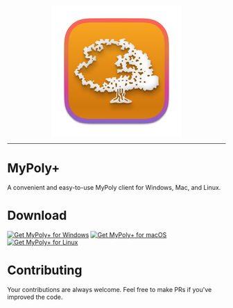 <p align="center">
<img src="./assets/1024x1024.png" height="300" width="300">
</p>

***

# MyPoly+

A convenient and easy-to-use MyPoly client for Windows, Mac, and Linux.

# Download

<a href="https://workinprogress.com"><img src="https://img.shields.io/badge/Windows%2095-008484?style=for-the-badge&logo=windows95&logoColor=white" alt="Get MyPoly+ for Windows"></a>
<a href="https://workinprogress.com"><img src="https://img.shields.io/badge/Windows%2095-008484?style=for-the-badge&logo=windows95&logoColor=white" alt="Get MyPoly+ for macOS"></a>
<a href="https://workinprogress.com"><img src="https://img.shields.io/badge/Windows%2095-008484?style=for-the-badge&logo=windows95&logoColor=white" alt="Get MyPoly+ for Linux"></a>

# Contributing

Your contributions are always welcome. Feel free to make PRs if you've improved the code.
